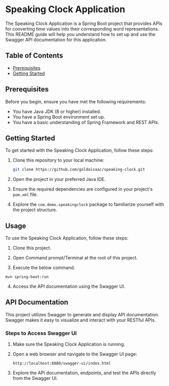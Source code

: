 # Speaking Clock Application

The Speaking Clock Application is a Spring Boot project that provides APIs for converting time values into their corresponding word representations. This README guide will help you understand how to set up and use the Swagger API documentation for this application.

## Table of Contents

- [Prerequisites](#prerequisites)
- [Getting Started](#getting-started)

## Prerequisites

Before you begin, ensure you have met the following requirements:

- You have Java JDK (8 or higher) installed.
- You have a Spring Boot environment set up.
- You have a basic understanding of Spring Framework and REST APIs.

## Getting Started

To get started with the Speaking Clock Application, follow these steps:

1. Clone this repository to your local machine:

   ```bash
   git clone https://github.com/goldaisaac/speaking-clock.git
   ```

2. Open the project in your preferred Java IDE.

3. Ensure the required dependencies are configured in your project's `pom.xml` file.

4. Explore the `com.demo.speakingclock` package to familiarize yourself with the project structure.

## Usage

To use the Speaking Clock Application, follow these steps:

1. Clone this project.

2. Open Command prompt/Terminal at the root of this project.

3. Execute the below command.

```
mvn spring-boot:run
```

4. Access the API documentation using the Swagger UI.

## API Documentation

This project utilizes Swagger to generate and display API documentation. Swagger makes it easy to visualize and interact with your RESTful APIs.

### Steps to Access Swagger UI

1. Make sure the Speaking Clock Application is running.

2. Open a web browser and navigate to the Swagger UI page:

   ```
   http://localhost:8080/swagger-ui/index.html
   ```

 
3. Explore the API documentation, endpoints, and test the APIs directly from the Swagger UI.
